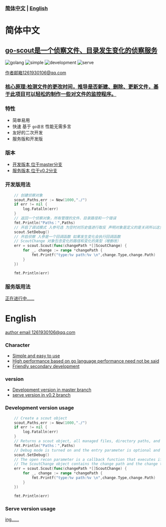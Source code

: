 ### [简体中文](#简体中文) | [English](#English)

# 简体中文
## [go-scout是一个侦察文件、目录发生变化的侦察服务](#)
![golang](https://img.shields.io/badge/golang-v1.19-blue)
![simple](https://img.shields.io/badge/simple-extend-green)
![development](https://img.shields.io/badge/development-master-yellowgreen)
![serve](https://img.shields.io/badge/serve-v0.2-red)

[作者邮箱1261930106@qq.com]()
### [核心原理:检测文件的更改时间，推导是否新建、删除、更新文件，基于此项目可以轻松的制作一些对文件的监控程序。]()
### 特性
* 简单易用
* 快速 基于 `go语言` 性能无需多言
* 友好的二次开发
* 服务版和开发版

### 版本
* [开发版本 位于master分支](#)
* [服务版本 位于v0.2分支](#)

### 开发版用法

```go
    // 创建侦察对象
	scout,Paths,err := New(1000,"./")
	if err != nil {
		log.Fatalln(err)
	}
	// 返回一个侦察对象，所有管理的文件、目录路径和一个错误
	fmt.Println("Paths：",Paths)
    // 开启了调试模式 入参可选 为空时对历史值进行取反 声明对象是定义的是关闭所以这里就是开启 
	scout.SetDebug()
	// 开启侦察 入参是一个回调函数 如果发生变化会执行回调函数
	// ScoutChange 对象包含变化的路径和变化的类型（增删改）
	err = scout.Scout(func(changePath *[]ScoutChange) {
		for _, change := range *changePath {
			fmt.Printf("type:%v path:%v \n",change.Type,change.Path)
		}
	})

	fmt.Println(err)
```

### 服务版用法
[正在进行中......]()

# English

[author email 1261930106@qq.com]()

### Character
* [Simple and easy to use]()
* [High performance based on go language performance need not be said]()
* [Friendly secondary development]()

### version
* [Development version in master branch](#)
* [serve version in v0.2 branch](#)

### Development version usage

```go
    // Create a scout object
	scout,Paths,err := New(1000,"./")
	if err != nil {
		log.Fatalln(err)
	}
	// Returns a scout object, all managed files, directory paths, and an error
	fmt.Println("Paths：",Paths)
    // Debug mode is turned on and the entry parameter is optional and the history value is taken when the undeclared object is defined to be off so this is on
	scout.SetDebug()
	// The open recon parameter is a callback function that executes if something changes
	// The ScoutChange object contains the change path and the change type (add, delete, change).
	err = scout.Scout(func(changePath *[]ScoutChange) {
		for _, change := range *changePath {
			fmt.Printf("type:%v path:%v \n",change.Type,change.Path)
		}
	})

	fmt.Println(err)
```

### Serve version usage
[ing......]()